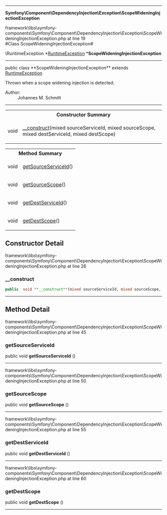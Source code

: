 
- - -

**Symfony\Component\DependencyInjection\Exception\ScopeWideningInjectionException**
<div class="location">framework\libs\symfony-components\Symfony\Component\DependencyInjection\Exception\ScopeWideningInjectionException.php at line 19</div>
#Class ScopeWideningInjectionException#

\RuntimeException
*<a href="https://github.com/JeyDotC/Hirudo-docs/blob/master/symfony/component/dependencyinjection/exception/runtimeexception.html">RuntimeException</a>
        ***ScopeWideningInjectionException**


- - -

<p class="signature">public  class **ScopeWideningInjectionException**
extends <a href="https://github.com/JeyDotC/Hirudo-docs/blob/master/symfony/component/dependencyinjection/exception/runtimeexception.html">RuntimeException</a>

</p>

<div class="comment" id="overview_description"><p>Thrown when a scope widening injection is detected.</p></div>

<dl>
<dt>Author:</dt>
<dd>Johannes M. Schmitt <schmittjoh@gmail.com></dd>
</dl>

- - -

<table id="summary_constructor">
<tr><th colspan="2">Constructor Summary</th></tr>
<tr>
<td class="type"> void</td>
<td class="description"><p class="name"><a href="#__construct">__construct</a>(mixed sourceServiceId, mixed sourceScope, mixed destServiceId, mixed destScope)</p></td>
</tr>
</table>

<table id="summary_method">
<tr><th colspan="2">Method Summary</th></tr>
<tr>
<td class="type">  void</td>
<td class="description"><p class="name"><a href="#getsourceserviceid">getSourceServiceId</a>()</p></td>
</tr>
<tr>
<td class="type">  void</td>
<td class="description"><p class="name"><a href="#getsourcescope">getSourceScope</a>()</p></td>
</tr>
<tr>
<td class="type">  void</td>
<td class="description"><p class="name"><a href="#getdestserviceid">getDestServiceId</a>()</p></td>
</tr>
<tr>
<td class="type">  void</td>
<td class="description"><p class="name"><a href="#getdestscope">getDestScope</a>()</p></td>
</tr>
</table>

<h2 id="detail_method">Constructor Detail</h2>
<div class="location">framework\libs\symfony-components\Symfony\Component\DependencyInjection\Exception\ScopeWideningInjectionException.php at line 26</div>
<h3 id="__construct()">__construct</h3>

```php
public  void **__construct**(mixed sourceServiceId, mixed sourceScope, mixed destServiceId, mixed destScope)
```
<div class="details">
</div>

- - -

<h2 id="detail_method">Method Detail</h2>
<div class="location">framework\libs\symfony-components\Symfony\Component\DependencyInjection\Exception\ScopeWideningInjectionException.php at line 45</div>
<h3 id="getSourceServiceId()">getSourceServiceId</h3>

public  void **getSourceServiceId** ()<div class="details">
</div>

- - -

<div class="location">framework\libs\symfony-components\Symfony\Component\DependencyInjection\Exception\ScopeWideningInjectionException.php at line 50</div>
<h3 id="getSourceScope()">getSourceScope</h3>

public  void **getSourceScope** ()<div class="details">
</div>

- - -

<div class="location">framework\libs\symfony-components\Symfony\Component\DependencyInjection\Exception\ScopeWideningInjectionException.php at line 55</div>
<h3 id="getDestServiceId()">getDestServiceId</h3>

public  void **getDestServiceId** ()<div class="details">
</div>

- - -

<div class="location">framework\libs\symfony-components\Symfony\Component\DependencyInjection\Exception\ScopeWideningInjectionException.php at line 60</div>
<h3 id="getDestScope()">getDestScope</h3>

public  void **getDestScope** ()<div class="details">
</div>

- - -

